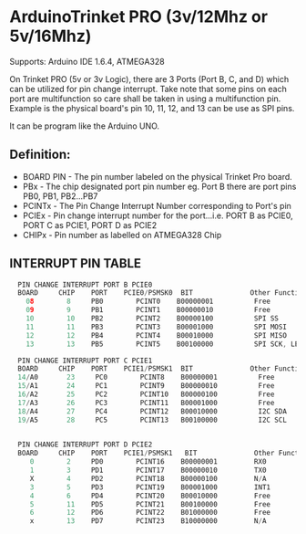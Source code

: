 # ArduinoTrinket PRO (3v/12Mhz or 5v/16Mhz)
Supports: Arduino IDE 1.6.4, ATMEGA328

On Trinket PRO (5v or 3v Logic), there are 3 Ports (Port B, C, and D) which can be utilized for pin change interrupt.
Take note that some pins on each port are multifunction so care shall be taken in using a multifunction pin. Example is the physical board's pin 10, 11, 12, and 13 can be use as SPI pins.

It can be program like the Arduino UNO.

## Definition:
- BOARD PIN - The pin number labeled on the physical Trinket Pro board.
- PBx       - The chip designated port pin number eg. Port B there are port pins PB0, PB1, PB2...PB7
- PCINTx    - The Pin Change Interrupt Number corresponding to Port's pin
- PCIEx     - Pin change interrupt number for the port...i.e. PORT B as PCIE0, PORT C as PCIE1, PORT D as PCIE2
- CHIPx     - Pin number as labelled on ATMEGA328 Chip

## INTERRUPT PIN TABLE
```c++
  PIN CHANGE INTERRUPT PORT B PCIE0
  BOARD     CHIP    PORT    PCIE0/PSMSK0  BIT              Other Function          NOTE
    08        8     PB0        PCINT0    B00000001          Free                  -
    09        9     PB1        PCINT1    B00000010          Free                  -
    10        10    PB2        PCINT2    B00000100          SPI SS
    11        11    PB3        PCINT3    B00001000          SPI MOSI
    12        12    PB4        PCINT4    B00010000          SPI MISO
    13        13    PB5        PCINT5    B00100000          SPI SCK, LED 13       Only 6 pins for PORT B

  PIN CHANGE INTERRUPT PORT C PCIE1
  BOARD     CHIP    PORT    PCIE1/PSMSK1  BIT              Other Function          NOTE
  14/A0       23     PC0        PCINT8    B00000001          Free                  Pin 14 as Digital A0(Analog)
  15/A1       24     PC1        PCINT9    B00000010          Free                  Pin 15 as Digital A1(Analog)
  16/A2       25     PC2        PCINT10   B00000100          Free                  Pin 16 as Digital A2(Analog)
  17/A3       26     PC3        PCINT11   B00001000          Free                  Pin 17 as Digital A3(Analog)
  18/A4       27     PC4        PCINT12   B00010000          I2C SDA               Pin 18 as Digital A4(Analog) or I2C
  19/A5       28     PC5        PCINT13   B00100000          I2C SCL               Pin 19 as Digital A5(Analog) or I2C

    
  PIN CHANGE INTERRUPT PORT D PCIE2
  BOARD     CHIP    PORT    PCIE1/PSMSK1   BIT              Other Function          NOTE
     0        2     PD0        PCINT16    B00000001         RX0                   Serial RX
     1        3     PD1        PCINT17    B00000010         TX0                   Serial TX
     X        4     PD2        PCINT18    B00000100         N/A                   Not Available (Used as Interrupt 0)
     3        5     PD3        PCINT19    B00001000         INT1                  Interrupt 1
     4        6     PD4        PCINT20    B00010000         Free                  -
     5        11    PD5        PCINT21    B00100000         Free                  -
     6        12    PD6        PCINT22    B01000000         Free                  -
     x        13    PD7        PCINT23    B10000000         N/A                   Not 
```
